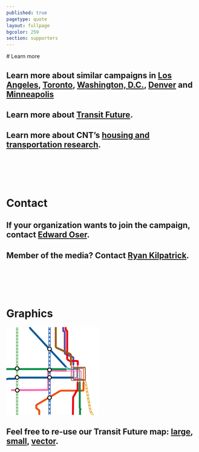 ```yaml
---
published: true
pagetype: quote
layout: fullpage
bgcolor: 259
section: supporters
---
```


<div id="learn" class="mapstage"></div>
# Learn more

## Learn more about similar campaigns in [Los Angeles](http://www.metro.net/projects/measurer/), [Toronto](http://www.metrolinx.com/thebigmove/en/default.aspx), [Washington, D.C.](http://www.dullesmetro.com/index.html), [Denver](http://www.rtd-fastracks.com/main_1) and [Minneapolis](http://www.metrocouncil.org/Transportation/Planning/2030-Transportation-Policy-Plan.aspx)

## Learn more about [Transit Future](http://transitfuture.org).


## Learn more about CNT’s [housing and transportation research](http://www.cnt.org/resources/).
  
<br><br><br><br>
# Contact

## If your organization wants to join the campaign, contact [Edward Oser](mailto:eoser@cnt.org).

## Member of the media? Contact [Ryan Kilpatrick](mailto:rkilpatrick@cnt.org).

<br><br><br><br>
# Graphics
![System map](img/system_map_thumbnail.png)
## Feel free to re-use our Transit Future map: [large](img/transit_future_system_map_large.jpg), [small](img/transit_future_system_map_small.jpg), [vector](img/transit_future_system_map.pdf).